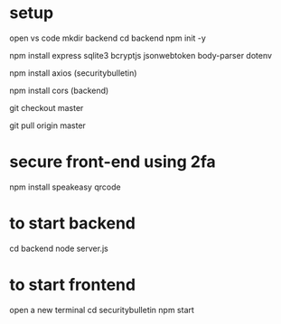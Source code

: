 # setup

open vs code
mkdir backend
cd backend
npm init -y

npm install express sqlite3 bcryptjs jsonwebtoken body-parser dotenv

npm install axios (securitybulletin)

npm install cors (backend)

git checkout master

git pull origin master

# secure front-end using 2fa
npm install speakeasy qrcode

# to start backend
cd backend
node server.js

# to start frontend 
open a new terminal
cd securitybulletin
npm start

